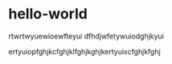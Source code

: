 # hello-world

rtwrtwyuewioewfteyui
dfhdjwfetywuiodghjkyui

ertyuiopfghjkcfghjklfghjkghjkertyuixcfghjkfghj      
